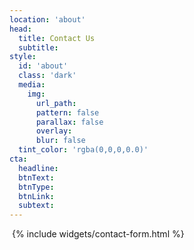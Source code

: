 ```yaml
---
location: 'about'
head:
  title: Contact Us
  subtitle:
style:
  id: 'about'
  class: 'dark'
  media:
    img:
      url_path:
      pattern: false
      parallax: false
      overlay:
      blur: false
  tint_color: 'rgba(0,0,0,0.0)'
cta:
  headline:
  btnText:
  btnType:
  btnLink:
  subtext:
---
```


​
{% include widgets/contact-form.html %}

